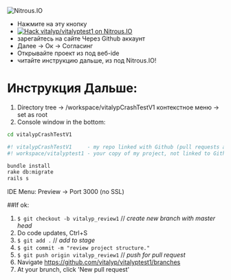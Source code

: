 
![Nitrous.IO](https://d1qb2nb5cznatu.cloudfront.net/startups/i/87273-d99f6a2e0583e0b32cdde5ef17c94876-medium_jpg.jpg?buster=1381989005 "Web IDE Nitrous.IO")


- Нажмите на эту кнопку
- [![Hack vitalyp/vitalyptest1 on Nitrous.IO](https://d3o0mnbgv6k92a.cloudfront.net/assets/hack-l-v1-4b6757c3247e3c50314390ece34cdb11.png)](https://www.nitrous.io/hack_button?source=embed&runtime=rails&repo=vitalyp%2Fvitalyptest1&file_to_open=README.md)
- зарегайтесь на сайте Через Github аккаунт
- Далее -> Ок -> Согласинг
- Открывайте проект из под веб-ide
- читайте инструкцию дальше, из под Nitrous.IO!


Инструкция Дальше:
==================

1. Directory tree -> /workspace/vitalypCrashTestV1 контекстное меню -> set as root
2. Console window in the bottom:

  
```bash
cd vitalypCrashTestV1

#! vitalypCrashTestV1     - my repo linked with Github (pull requests allowed)
#! workspace/vitalyptest1 - your copy of my project, not linked to Github (feel free with it)
```

```bash
bundle install
rake db:migrate
rails s
```

IDE Menu: Preview -> Port 3000 (no SSL)

##If ok:
  
  1.  `$ git checkout -b vitalyp_review1`   // _create new branch with master head_
  2.  Do code updates, Ctrl+S
  3.  `$ git add .`                         // _add to stage_
  4.  `$ git commit -m "review project structure."`
  5.  `$ git push origin vitalyp_review1`   // _push for pull request_
  6.   Navigate https://github.com/vitalyp/vitalyptest1/branches
  7.   At your brunch, click 'New pull request'

